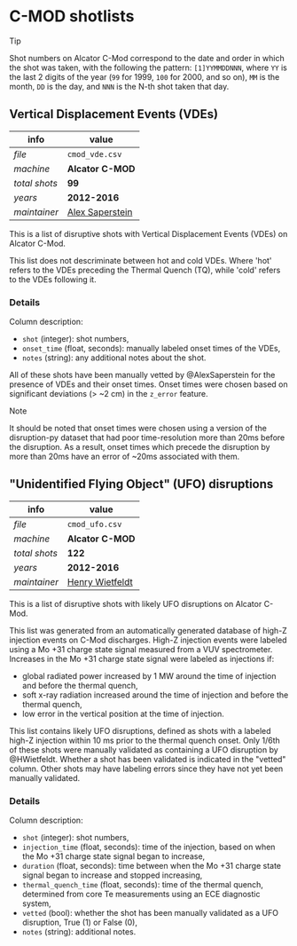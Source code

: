 
# C-MOD shotlists

> [!TIP]
> Shot numbers on Alcator C-Mod correspond to the date and order in which the shot was taken, with the following the pattern: `[1]YYMMDDNNN`, where `YY` is the last 2 digits of the year (`99` for 1999, `100` for 2000, and so on), `MM` is the month, `DD` is the day, and `NNN` is the N-th shot taken that day.

## Vertical Displacement Events (VDEs)

info|value
-|-
_file_ | `cmod_vde.csv`
_machine_ | **Alcator C-MOD**
_total shots_ | **99**
_years_ | **2012-2016**
_maintainer_ | [Alex Saperstein](https://github.com/alexsaperstein)

This is a list of disruptive shots with Vertical Displacement Events (VDEs) on Alcator C-Mod.

This list does not descriminate between hot and cold VDEs.
Where 'hot' refers to the VDEs preceding the Thermal Quench (TQ), while 'cold' refers to the VDEs following it.

### Details

Column description:
- `shot` (integer): shot numbers,
- `onset_time` (float, seconds): manually labeled onset times of the VDEs,
- `notes` (string): any additional notes about the shot.

All of these shots have been manually vetted by @AlexSaperstein for the presence of VDEs and their onset times.
Onset times were chosen based on significant deviations (> ~2 cm) in the `z_error` feature.

> [!NOTE]
> It should be noted that onset times were chosen using a version of the disruption-py dataset that had poor time-resolution more than 20ms before the disruption.
> As a result, onset times which precede the disruption by more than 20ms have an error of ~20ms associated with them.

## "Unidentified Flying Object" (UFO) disruptions

info|value
-|-
_file_ | `cmod_ufo.csv`
_machine_ | **Alcator C-MOD**
_total shots_ | **122**
_years_ | **2012-2016**
_maintainer_ | [Henry Wietfeldt](https://github.com/hwietfeldt)

This is a list of disruptive shots with likely UFO disruptions on Alcator C-Mod.

This list was generated from an automatically generated database of high-Z injection events on C-Mod discharges.
High-Z injection events were labeled using a Mo +31 charge state signal measured from a VUV spectrometer.
Increases in the Mo +31 charge state signal were labeled as injections if:
- global radiated power increased by 1 MW around the time of injection and before the thermal quench,
- soft x-ray radiation increased around the time of injection and before the thermal quench,
- low error in the vertical position at the time of injection.

This list contains likely UFO disruptions, defined as shots with a labeled high-Z injection within 10 ms prior to the thermal quench onset.
Only 1/6th of these shots were manually validated as containing a UFO disruption by @HWietfeldt.
Whether a shot has been validated is indicated in the "vetted" column.
Other shots may have labeling errors since they have not yet been manually validated.

### Details

Column description:
- `shot` (integer): shot numbers,
- `injection_time` (float, seconds): time of the injection, based on when the Mo +31 charge state signal began to increase,
- `duration` (float, seconds): time between when the Mo +31 charge state signal began to increase and stopped increasing,
- `thermal_quench_time` (float, seconds): time of the thermal quench, determined from core Te measurements using an ECE diagnostic system,
- `vetted` (bool): whether the shot has been manually validated as a UFO disruption, True (1) or False (0),
- `notes` (string): additional notes.
